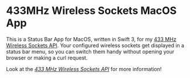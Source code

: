 # 433MHz Wireless Sockets MacOS App

This is a Status Bar App for MacOS, written in Swift 3, for my [433 MHz Wireless Sockets API](https://github.com/philipptrenz/433MHz-Wireless-Sockets-API). Your configured wireless sockets get displayed in a status bar menu, so you can switch them handy without opening your browser or making a curl request.

Look at the *[433 MHz Wireless Sockets API](https://github.com/philipptrenz/433MHz-Wireless-Sockets-API)* for more information!

